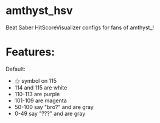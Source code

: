 # amthyst_hsv
Beat Saber HitScoreVisualizer configs for fans of amthyst_!


# Features:
Default:
- ⚝ symbol on 115
- 114 and 115 are white
- 110-113 are purple
- 101-109 are magenta
- 50-100 say "bro?" and are gray
- 0-49 say "???" and are gray
